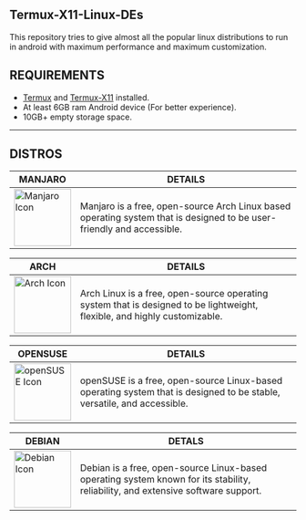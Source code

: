 ## Termux-X11-Linux-DEs
This repository tries to give almost all the popular linux distributions to run in android with maximum performance and maximum customization.

## REQUIREMENTS
* [Termux](https://github.com/termux/termux-app/releases) and [Termux-X11](https://github.com/termux/termux-x11/releases/tag/nightly) installed.
* At least 6GB ram Android device (For better experience).
* 10GB+ empty storage space.
---
## DISTROS

| MANJARO | DETAILS |
|---------|---------|
| <a href="/manjaro/README.md"><img src="https://gitlab.manjaro.org/artwork/icon-themes/manjaro-icons/-/raw/master/2022/128x128.png?ref_type=heads" alt="Manjaro Icon" width="100"></a> | Manjaro is a free, open-source Arch Linux based operating system that is designed to be user-friendly and accessible. |

| ARCH | DETAILS |
|------|---------|
| <a href="/arch/README.md"><img src="https://avatars.githubusercontent.com/u/4673648?s=200&v=4" alt="Arch Icon" width="100"></a> | Arch Linux is a free, open-source operating system that is designed to be lightweight, flexible, and highly customizable. |

| OPENSUSE | DETAILS |
|----------|---------|
| <a href="/opensuse/README.md"><img src="https://en.opensuse.org/images/c/cd/Button-colour.png" alt="openSUSE Icon" width="100"></a> | openSUSE is a free, open-source Linux-based operating system that is designed to be stable, versatile, and accessible. |

| DEBIAN | DETALS |
|--------|--------|
| <a href="/debian/README.md"><img src="https://www.debian.org/logos/openlogo-nd.svg" alt="Debian Icon" width="100"></a> | Debian is a free, open-source Linux-based operating system known for its stability, reliability, and extensive software support. |
